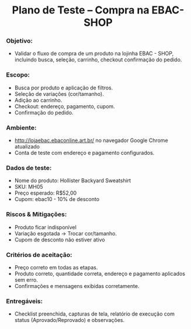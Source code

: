 <h1 align="center"> Plano de Teste – Compra na EBAC-SHOP </h1>

### Objetivo:
- Validar o fluxo de compra de um produto na lojinha EBAC - SHOP, incluindo busca, seleção, carrinho, checkout confirmação do pedido.

### Escopo:
- Busca por produto e aplicação de filtros.
- Seleção de variações (cor/tamanho).
- Adição ao carrinho.
- Checkout: endereço, pagamento, cupom.
- Confirmação do pedido.

### Ambiente:
- http://lojaebac.ebaconline.art.br/ no navegador Google Chrome atualizado
- Conta de teste com endereço e pagamento configurados.

### Dados de teste:
 - Nome do produto: Hollister Backyard Sweatshirt
 - SKU: MH05
 - Preço esperado: R$52,00
 - Cupom: ebac10 - 10% de desconto

### Riscos & Mitigações:
- Produto ficar indisponível
- Variação esgotada → Trocar cor/tamanho.
- Cupom de desconto não estiver ativo

### Critérios de aceitação:
- Preço correto em todas as etapas.
- Produto correto, quantidade correta, endereço e pagamento aplicados sem erro.
- Confirmações e mensagens exibidas corretamente.

### Entregáveis:
- Checklist preenchida, capturas de tela, relatório de execução com status (Aprovado/Reprovado) e observações.